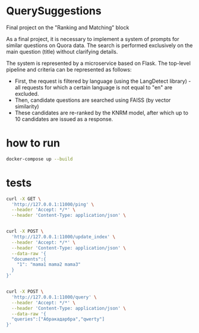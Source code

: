 # QuerySuggestions
Final project on the "Ranking and Matching" block

As a final project, it is necessary to implement a system of prompts for similar questions on Quora data. The search is performed exclusively on the main question (title) without clarifying details.

The system is represented by a microservice based on Flask. The top-level pipeline and criteria can be represented as follows:
- First, the request is filtered by language (using the LangDetect library) - all requests for which a certain language is not equal to "en" are excluded.
- Then, candidate questions are searched using FAISS (by vector similarity)
- These candidates are re-ranked by the KNRM model, after which up to 10 candidates are issued as a response.


# how to run
```bash
docker-compose up --build
```


# tests
```bash
curl -X GET \
  'http://127.0.0.1:11000/ping' \
  --header 'Accept: */*' \
  --header 'Content-Type: application/json' \


curl -X POST \
  'http://127.0.0.1:11000/update_index' \
  --header 'Accept: */*' \
  --header 'Content-Type: application/json' \
  --data-raw '{
  "documents":{
    "1": "mama1 mama2 mama3"
  }
}'


curl -X POST \
  'http://127.0.0.1:11000/query' \
  --header 'Accept: */*' \
  --header 'Content-Type: application/json' \
  --data-raw '{
  "queries":["Абракадарбра","qwerty"]
}'
```

